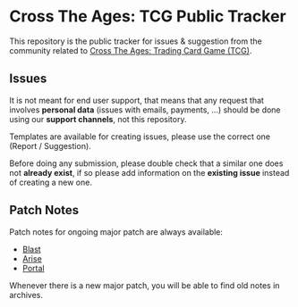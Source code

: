 # Cross The Ages: TCG Public Tracker

This repository is the public tracker for issues & suggestion from the community related to [Cross The Ages: Trading Card Game (TCG)](https://www.crosstheages.com).

## Issues

It is not meant for end user support, that means that any request that involves **personal data** (issues with emails, payments, ...) should be done using our **support channels**, not this repository.

Templates are available for creating issues, please use the correct one (Report / Suggestion).

Before doing any submission, please double check that a similar one does not **already exist**, if so please add information on the **existing issue** instead of creating a new one.

## Patch Notes

Patch notes for ongoing major patch are always available:
- [Blast](./patch-notes-blast.md)
- [Arise](./patch-notes-arise.md)
- [Portal](./patch-notes-portal.md)

Whenever there is a new major patch, you will be able to find old notes in archives.
